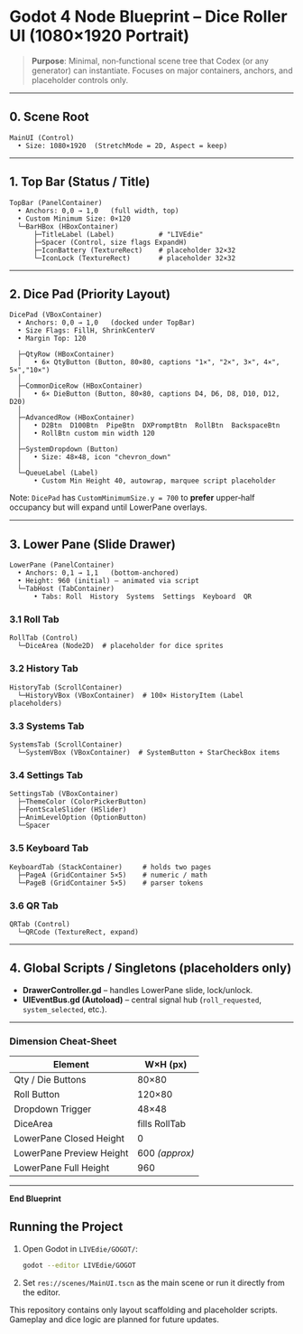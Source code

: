 # Godot 4 Node Blueprint – Dice Roller UI (1080×1920 Portrait)

> **Purpose**: Minimal, non‑functional scene tree that Codex (or any generator) can instantiate.  Focuses on major containers, anchors, and placeholder controls only.

---

## 0. Scene Root

```text
MainUI (Control)
  • Size: 1080×1920  (StretchMode = 2D, Aspect = keep)
```

---

## 1. Top Bar (Status / Title)

```text
TopBar (PanelContainer)
  • Anchors: 0,0 → 1,0   (full width, top)
  • Custom Minimum Size: 0×120
  └─BarHBox (HBoxContainer)
      ├─TitleLabel (Label)           # "LIVEdie"
      ├─Spacer (Control, size flags ExpandH)
      ├─IconBattery (TextureRect)    # placeholder 32×32
      └─IconLock (TextureRect)       # placeholder 32×32
```

---

## 2. Dice Pad (Priority Layout)

```text
DicePad (VBoxContainer)
  • Anchors: 0,0 → 1,0   (docked under TopBar)
  • Size Flags: FillH, ShrinkCenterV
  • Margin Top: 120

  ├─QtyRow (HBoxContainer)
  │   • 6× QtyButton (Button, 80×80, captions "1×", "2×", 3×", 4×", 5×","10×")
  │
  ├─CommonDiceRow (HBoxContainer)
  │   • 6× DieButton (Button, 80×80, captions D4, D6, D8, D10, D12, D20)
  │
  ├─AdvancedRow (HBoxContainer)
  │   • D2Btn  D100Btn  PipeBtn  DXPromptBtn  RollBtn  BackspaceBtn
  │   • RollBtn custom min width 120
  │
  ├─SystemDropdown (Button)
  │   • Size: 48×48, icon "chevron_down"
  │
  └─QueueLabel (Label)
      • Custom Min Height 40, autowrap, marquee script placeholder
```

Note: `DicePad` has `CustomMinimumSize.y = 700` to **prefer** upper‑half occupancy but will expand until LowerPane overlays.

---

## 3. Lower Pane (Slide Drawer)

```text
LowerPane (PanelContainer)
  • Anchors: 0,1 → 1,1   (bottom‑anchored)
  • Height: 960 (initial) – animated via script
  └─TabHost (TabContainer)
      • Tabs: Roll  History  Systems  Settings  Keyboard  QR
```

### 3.1 Roll Tab

```text
RollTab (Control)
  └─DiceArea (Node2D)  # placeholder for dice sprites
```

### 3.2 History Tab

```text
HistoryTab (ScrollContainer)
  └─HistoryVBox (VBoxContainer)  # 100× HistoryItem (Label placeholders)
```

### 3.3 Systems Tab

```text
SystemsTab (ScrollContainer)
  └─SystemVBox (VBoxContainer)  # SystemButton + StarCheckBox items
```

### 3.4 Settings Tab

```text
SettingsTab (VBoxContainer)
  ├─ThemeColor (ColorPickerButton)
  ├─FontScaleSlider (HSlider)
  ├─AnimLevelOption (OptionButton)
  └─Spacer
```

### 3.5 Keyboard Tab

```text
KeyboardTab (StackContainer)     # holds two pages
  ├─PageA (GridContainer 5×5)    # numeric / math
  └─PageB (GridContainer 5×5)    # parser tokens
```

### 3.6 QR Tab

```text
QRTab (Control)
  └─QRCode (TextureRect, expand)
```

---

## 4. Global Scripts / Singletons (placeholders only)

* **DrawerController.gd** – handles LowerPane slide, lock/unlock.
* **UIEventBus.gd (Autoload)** – central signal hub (`roll_requested`, `system_selected`, etc.).

---

### Dimension Cheat‑Sheet

| Element                  | W×H (px)       |
| ------------------------ | -------------- |
| Qty / Die Buttons        | 80×80          |
| Roll Button              | 120×80         |
| Dropdown Trigger         | 48×48          |
| DiceArea                 | fills RollTab  |
| LowerPane Closed Height  | 0              |
| LowerPane Preview Height | 600 *(approx)* |
| LowerPane Full Height    | 960            |

---

**End Blueprint**

## Running the Project

1. Open Godot in `LIVEdie/GOGOT/`:

   ```bash
   godot --editor LIVEdie/GOGOT
   ```

2. Set `res://scenes/MainUI.tscn` as the main scene or run it directly from the editor.

This repository contains only layout scaffolding and placeholder scripts. Gameplay and dice logic are planned for future updates.
